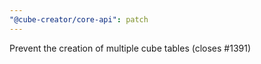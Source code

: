 ```yaml
---
"@cube-creator/core-api": patch
---
```


Prevent the creation of multiple cube tables (closes #1391)
